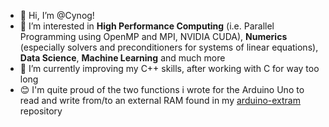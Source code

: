 - 👋 Hi, I’m @Cynog!
- 👀 I’m interested in **High Performance Computing** (i.e. Parallel Programming using OpenMP and MPI, NVIDIA CUDA), **Numerics** (especially solvers and preconditioners for systems of linear equations), **Data Science**, **Machine Learning** and much more
- 🌱 I’m currently improving my C++ skills, after working with C for way too long
- 😊 I'm quite proud of the two functions i wrote for the Arduino Uno to read and write from/to an external RAM found in my [arduino-extram](github.com/Cynog/arduino-extram) repository

<!---
Cynog/Cynog is a ✨ special ✨ repository because its `README.md` (this file) appears on your GitHub profile.
You can click the Preview link to take a look at your changes.
--->
